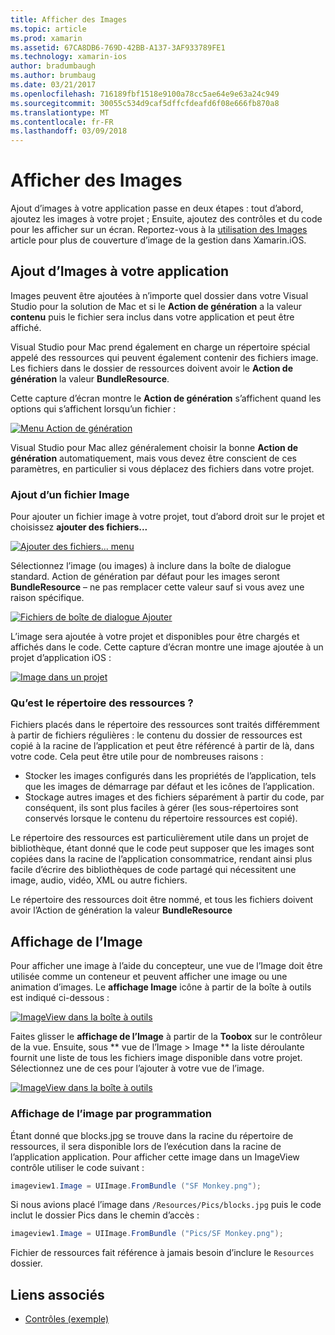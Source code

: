 ```yaml
---
title: Afficher des Images
ms.topic: article
ms.prod: xamarin
ms.assetid: 67CA8DB6-769D-42BB-A137-3AF933789FE1
ms.technology: xamarin-ios
author: bradumbaugh
ms.author: brumbaug
ms.date: 03/21/2017
ms.openlocfilehash: 716189fbf1518e9100a78cc5ae64e9e63a24c949
ms.sourcegitcommit: 30055c534d9caf5dffcfdeafd6f08e666fb870a8
ms.translationtype: MT
ms.contentlocale: fr-FR
ms.lasthandoff: 03/09/2018
---
```

# <a name="displaying-images"></a>Afficher des Images

Ajout d’images à votre application passe en deux étapes : tout d’abord, ajoutez les images à votre projet ; Ensuite, ajoutez des contrôles et du code pour les afficher sur un écran. Reportez-vous à la [utilisation des Images](~/ios/app-fundamentals/images-icons/index.md) article pour plus de couverture d’image de la gestion dans Xamarin.iOS.

## <a name="adding-images-to-your-app"></a>Ajout d’Images à votre application

Images peuvent être ajoutées à n’importe quel dossier dans votre Visual Studio pour la solution de Mac et si le **Action de génération** a la valeur **contenu** puis le fichier sera inclus dans votre application et peut être affiché.

Visual Studio pour Mac prend également en charge un répertoire spécial appelé des ressources qui peuvent également contenir des fichiers image. Les fichiers dans le dossier de ressources doivent avoir le **Action de génération** la valeur **BundleResource**.

Cette capture d’écran montre le **Action de génération** s’affichent quand les options qui s’affichent lorsqu’un fichier :

 [![](image-images/image30a.png "Menu Action de génération")](image-images/image30a.png#lightbox)

Visual Studio pour Mac allez généralement choisir la bonne **Action de génération** automatiquement, mais vous devez être conscient de ces paramètres, en particulier si vous déplacez des fichiers dans votre projet.

### <a name="adding-an-image-file"></a>Ajout d’un fichier Image

Pour ajouter un fichier image à votre projet, tout d’abord droit sur le projet et choisissez **ajouter des fichiers...**

 [![](image-images/image31a.png "Ajouter des fichiers... menu")](image-images/image31a.png#lightbox)

Sélectionnez l’image (ou images) à inclure dans la boîte de dialogue standard. Action de génération par défaut pour les images seront **BundleResource** – ne pas remplacer cette valeur sauf si vous avez une raison spécifique.

 [![](image-images/image32a.png "Fichiers de boîte de dialogue Ajouter")](image-images/image32a.png#lightbox)

L’image sera ajoutée à votre projet et disponibles pour être chargés et affichés dans le code. Cette capture d’écran montre une image ajoutée à un projet d’application iOS :

 [![](image-images/image33a.png "Image dans un projet")](image-images/image33a.png#lightbox)

### <a name="what-is-the-resources-directory"></a>Qu’est le répertoire des ressources ?

Fichiers placés dans le répertoire des ressources sont traités différemment à partir de fichiers régulières : le contenu du dossier de ressources est copié à la racine de l’application et peut être référencé à partir de là, dans votre code. Cela peut être utile pour de nombreuses raisons :

-  Stocker les images configurés dans les propriétés de l’application, tels que les images de démarrage par défaut et les icônes de l’application.
-  Stockage autres images et des fichiers séparément à partir du code, par conséquent, ils sont plus faciles à gérer (les sous-répertoires sont conservés lorsque le contenu du répertoire ressources est copié).


Le répertoire des ressources est particulièrement utile dans un projet de bibliothèque, étant donné que le code peut supposer que les images sont copiées dans la racine de l’application consommatrice, rendant ainsi plus facile d’écrire des bibliothèques de code partagé qui nécessitent une image, audio, vidéo, XML ou autre fichiers.



Le répertoire des ressources doit être nommé, et tous les fichiers doivent avoir l’Action de génération la valeur **BundleResource**

## <a name="displaying-the-image"></a>Affichage de l’Image

Pour afficher une image à l’aide du concepteur, une vue de l’Image doit être utilisée comme un conteneur et peuvent afficher une image ou une animation d’images. Le **affichage Image** icône à partir de la boîte à outils est indiqué ci-dessous :

 [![](image-images/image35a.png "ImageView dans la boîte à outils")](image-images/image35.png#lightbox)

Faites glisser le **affichage de l’Image** à partir de la **Toobox** sur le contrôleur de la vue. Ensuite, sous ** vue de l’Image > Image ** la liste déroulante fournit une liste de tous les fichiers image disponible dans votre projet. Sélectionnez une de ces pour l’ajouter à votre vue de l’image.

 [![](image-images/image36a.png "ImageView dans la boîte à outils")](image-images/image36.png#lightbox)

### <a name="displaying-the-image-programmatically"></a>Affichage de l’image par programmation

Étant donné que blocks.jpg se trouve dans la racine du répertoire de ressources, il sera disponible lors de l’exécution dans la racine de l’application application. Pour afficher cette image dans un ImageView contrôle utiliser le code suivant :

```csharp
imageview1.Image = UIImage.FromBundle ("SF Monkey.png");
```

Si nous avions placé l’image dans `/Resources/Pics/blocks.jpg` puis le code inclut le dossier Pics dans le chemin d’accès :

```csharp
imageview1.Image = UIImage.FromBundle ("Pics/SF Monkey.png");
```

Fichier de ressources fait référence à jamais besoin d’inclure le `Resources` dossier.


## <a name="related-links"></a>Liens associés

- [Contrôles (exemple)](https://developer.xamarin.com/samples/Controls/)
